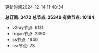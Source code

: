 更新时间2024-12-14 11:48:34

**总订阅: 3472**
**总节点: 25349**
**有效节点: 10184**
- v2ray节点: 6131
- trojan节点: 2390
- ss节点: 1640
- ssr节点: 23

